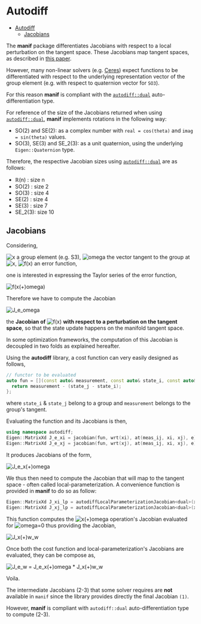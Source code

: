# Autodiff

- [Autodiff](#autodiff)
  - [Jacobians](#jacobians)

The **manif** package differentiates Jacobians with respect to a
local perturbation on the tangent space.
These Jacobians map tangent spaces, as described in [this paper][jsola18].

However, many non-linear solvers
(e.g. [Ceres][ceres]) expect functions to be differentiated with respect to the underlying
representation vector of the group element
(e.g. with respect to quaternion vector for `SO3`).

For this reason **manif** is compliant with the [`autodiff::dual`][autodiff]
auto-differentiation type.

For reference of the size of the Jacobians returned when using [`autodiff::dual`][autodiff],
**manif** implements rotations in the following way:

- SO(2) and SE(2): as a complex number with `real = cos(theta)` and `imag = sin(theta)` values.
- SO(3), SE(3) and SE_2(3): as a unit quaternion, using the underlying `Eigen::Quaternion` type.

Therefore, the respective Jacobian sizes using [`autodiff::dual`][autodiff] are as follows:

- ℝ(n) : size n
- SO(2) : size 2
- SO(3) : size 4
- SE(2) : size 4
- SE(3) : size 7
- SE_2(3): size 10

## Jacobians

Considering,

![x][latex2] a group element (e.g. S3),
![omega][latex3] the vector tangent to the group at ![x][latex4],
![f(x)][latex5] an error function,

one is interested in expressing the Taylor series of the error function,

![f(x(+)omega)][latex6]

Therefore we have to compute the Jacobian

![J_e_omega][latex7]

the **Jacobian of** ![f(x)][latex8] **with respect to a perturbation on the tangent space**,
so that the state update happens on the manifold tangent space.

In some optimization frameworks, the computation of this Jacobian is decoupled
in two folds as explained hereafter.

Using the **autodiff** library,
a cost function can very easily designed as follows,

```cpp
// functor to be evaluated
auto fun = [](const auto& measurement, const auto& state_i, const auto& state_j){
  return measurement - (state_j - state_i);
};
```

where `state_i` & `state_j` belong to a group
and `measurement` belongs to the group's tangent.

Evaluating the function and its Jacobians is then,

```cpp
using namespace autodiff;
Eigen::MatrixXd J_e_xi = jacobian(fun, wrt(xi), at(meas_ij, xi, xj), e);
Eigen::MatrixXd J_e_xj = jacobian(fun, wrt(xj), at(meas_ij, xi, xj), e);
```

It produces Jacobians of the form,

![J_e_x(+)omega][latex10]

We thus then need to compute the Jacobian that will map to the tangent space -
often called local-parameterization.
A convenience function is provided in **manif** to do so as follow:

```cpp
Eigen::MatrixXd J_xi_lp = autodiffLocalParameterizationJacobian<dual>(xi);
Eigen::MatrixXd J_xj_lp = autodiffLocalParameterizationJacobian<dual>(xj);
```

This function computes the ![x(+)omega][latex11] operation's
Jacobian evaluated for ![omega=0][latex13] thus providing the Jacobian,

![J_x(+)w_w][latex14]

Once both the cost function and local-parameterization's Jacobians are evaluated,
they can be compose as,

![J_e_w = J_e_x(+)omega * J_x(+)w_w][latex15]

Voila.

The intermediate Jacobians (2-3) that some solver requires are **not** available in `manif`
since the library provides directly the final Jacobian `(1)`.

However, **manif** is compliant with `autodiff::dual`
auto-differentiation type to compute (2-3).

[//]: # (URLs)

[jsola18]: http://arxiv.org/abs/1812.01537

[ceres]: http://ceres-solver.org/
[ceres-costfunction]: http://ceres-solver.org/nnls_modeling.html#costfunction
[ceres-localparam]: http://ceres-solver.org/nnls_modeling.html#localparameterization
[ceres-jet]: http://ceres-solver.org/automatic_derivatives.html#dual-numbers-jets
[autodiff]: https://autodiff.github.io/

[latex1]: https://latex.codecogs.com/svg.latex?SO^3
[latex2]: https://latex.codecogs.com/svg.latex?\bf&amp;space;x
[latex3]: https://latex.codecogs.com/svg.latex?\omega
[latex4]: https://latex.codecogs.com/svg.latex?\bf&amp;space;x
[latex5]: https://latex.codecogs.com/svg.latex?{\bf&amp;space;e}=f({\bf&amp;space;x})
[latex6]: https://latex.codecogs.com/svg.latex?f({\bf&amp;space;x\oplus\omega})\approx{\bf&amp;space;e}+{\bf&amp;space;J}_{\omega}^{e}~\omega&amp;space;.
[latex7]: https://latex.codecogs.com/svg.latex?{\bf&amp;space;J}_{\omega}^{e}=\frac{\delta{\bf&amp;space;e}}{\delta{\bf&amp;space;x}}=\frac{\delta&amp;space;f({\bf&amp;space;x})}{\delta{\bf&amp;space;x}}=\lim_{\omega\to0}\frac{f({\bf&amp;space;x}\oplus\omega)\ominus&amp;space;f({\bf&amp;space;x})}{\omega},&amp;space;(1)
[latex8]: https://latex.codecogs.com/svg.latex?f({\bf&amp;space;x})
[latex9]: https://latex.codecogs.com/svg.latex?{\bf&amp;space;e}=f({\bf&amp;space;x})
[latex10]: https://latex.codecogs.com/svg.latex?{\bf&amp;space;J}_{{\bf&amp;space;x}\oplus\omega}^{e}=\frac{\delta{\bf&amp;space;e}}{\delta({\bf&amp;space;x}\oplus\omega)}=\lim_{\mathbf&amp;space;h\to0}\frac{&amp;space;f({\bf&amp;space;x}+\mathbf&amp;space;h)-f({\bf&amp;space;x})}{\mathbf&amp;space;h}.&amp;space;(2)
[latex11]: https://latex.codecogs.com/svg.latex?{\bf&amp;space;x}\oplus\mathbf\omega
[latex12]: https://latex.codecogs.com/svg.latex?\mathbf\omega
[latex13]: https://latex.codecogs.com/svg.latex?\omega=0
[latex14]: https://latex.codecogs.com/svg.latex?{\bf&amp;space;J}_{\omega}^{{\bf&amp;space;x}\oplus\omega}=\frac{\delta({\bf&amp;space;x}\oplus\omega)}{\delta\omega}=\lim_{\delta\omega\to0}\frac{{\bf&amp;space;x}\oplus(\omega+\delta\omega)-{\bf&amp;space;x}\oplus\mathbf\omega}{\delta\omega}=\lim_{\delta\omega\to0}\frac{{\bf&amp;space;x}\oplus\delta\omega-{\bf&amp;space;x}}{\delta\omega}.&amp;space;(3)
[latex15]: https://latex.codecogs.com/svg.latex?{\bf&amp;space;J}_{\omega}^{e}={\bf&amp;space;J}_{{\bf&amp;space;x}\oplus\omega}^{e}\times{\bf&amp;space;J}_{\omega}^{{\bf&amp;space;x}\oplus\omega}.&amp;space;(4)
[latex16]: https://latex.codecogs.com/svg.latex?{\bf&amp;space;x}\oplus\mathbf\omega
